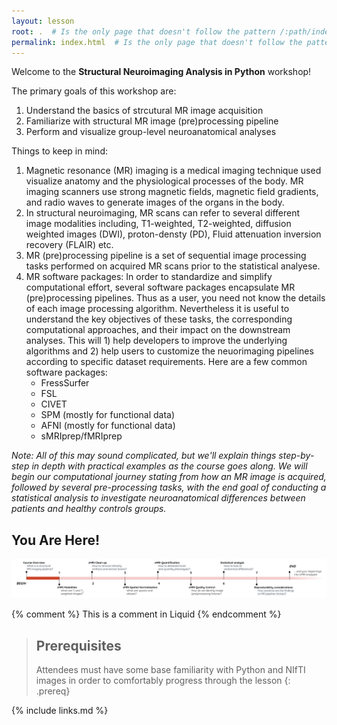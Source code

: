 ```yaml
---
layout: lesson
root: .  # Is the only page that doesn't follow the pattern /:path/index.html
permalink: index.html  # Is the only page that doesn't follow the pattern /:path/index.html
---
```


Welcome to the **Structural Neuroimaging Analysis in Python** workshop! 

The primary goals of this workshop are:
1. Understand the basics of strcutural MR image acquisition
2. Familiarize with structural MR image (pre)processing pipeline
3. Perform and visualize group-level neuroanatomical analyses

Things to keep in mind:
1. Magnetic resonance (MR) imaging is a medical imaging technique used visualize anatomy and the physiological processes of the body. MR imaging scanners use strong magnetic fields, magnetic field gradients, and radio waves to generate images of the organs in the body.
2. In structural neuroimaging, MR scans can refer to several different image modalities including, T1-weighted, T2-weighted, diffusion weighted images (DWI), proton-densty (PD), Fluid attenuation inversion recovery (FLAIR) etc. 
3. MR (pre)processing pipeline is a set of sequential image processing tasks performed on acquired MR scans prior to the statistical analyese. 
4. MR software packages: In order to standardize and simplify computational effort, several software packages encapsulate MR (pre)processing pipelines. Thus as a user, you need not know the details of each image processing algorithm. Nevertheless it is useful to understand the key objectives of these tasks, the corresponding computational approaches, and their impact on the downstream analyses. This will 1) help developers to improve the underlying algorithms and 2) help users to customize the neuorimaging pipelines according to specific dataset requirements. Here are a few common software packages: 
    - FressSurfer
    - FSL
    - CIVET
    - SPM (mostly for functional data)
    - AFNI (mostly for functional data)
    - sMRIprep/fMRIprep


_Note: All of this may sound complicated, but we'll explain things step-by-step in depth with practical examples as the course goes along. We will begin our computational journey stating from how an MR image is acquired, followed by several pre-processing tasks, with the end goal of conducting a statistical analysis to investigate neuroanatomical differences between patients and healthy controls groups._
 
## You Are Here!
![course_flow](fig/index/Course_flow_0.png)

<!-- this is an html comment -->

{% comment %} This is a comment in Liquid {% endcomment %}

> ## Prerequisites
> Attendees must have some base familiarity with Python and NIfTI images in order to comfortably progress through the lesson
{: .prereq}

{% include links.md %}
